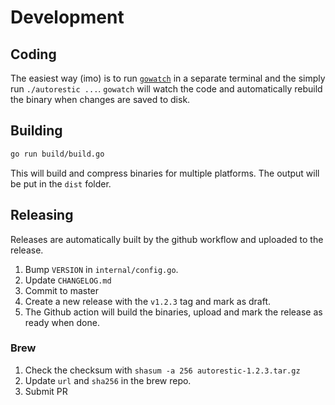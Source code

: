 # Development

## Coding

The easiest way (imo) is to run [`gowatch`](https://github.com/silenceper/gowatch) in a separate terminal and the simply run `./autorestic ...`. `gowatch` will watch the code and automatically rebuild the binary when changes are saved to disk.

## Building

```bash
go run build/build.go
```

This will build and compress binaries for multiple platforms. The output will be put in the `dist` folder.

## Releasing

Releases are automatically built by the github workflow and uploaded to the release.

1. Bump `VERSION` in `internal/config.go`.
2. Update `CHANGELOG.md`
3. Commit to master
4. Create a new release with the `v1.2.3` tag and mark as draft.
5. The Github action will build the binaries, upload and mark the release as ready when done.

### Brew

1. Check the checksum with `shasum -a 256 autorestic-1.2.3.tar.gz`
2. Update `url` and `sha256` in the brew repo.
3. Submit PR
